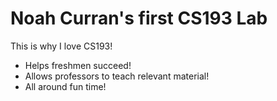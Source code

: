 # Noah Curran's first CS193 Lab

This is why I love CS193!
- Helps freshmen succeed!
- Allows professors to teach relevant material!
- All around fun time!
